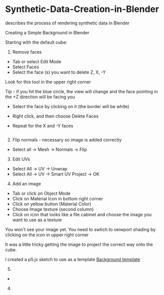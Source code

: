 # Synthetic-Data-Creation-in-Blender
describes the process of rendering synthetic data in Blender


Creating a Simple Background in Blender

Starting with the default cube:

1.  Remove faces 
* Tab or select Edit Mode
* Select Faces
![]()
* Select the face (s) you want to delete Z, X, -Y

Look for this tool in the upper right corner 
![]()

Tip - if you hit the blue circle, the view will change and the face pointing in the +Z direction will be facing you 
* Select the face by clicking on it (the border will be white)
* Right click, and then choose Delete Faces

* Repeat for the X and -Y faces

![]()

2.  Flip normals - necessary so image is added correctly

* Select all -> Mesh -> Normals -> Flip

3. Edit UVs

* Select All -> UV -> Unwrap
* Select All -> UV -> Smart UV Project -> OK

4. Add an image

* Tab or click on Object Mode
* Click on Material Icon in bottom right corner
* Click on yellow button (Material Color)
* Choose Image texture (second column)
* Click on icon that looks like a file cabinet and choose the image you want to use as a texture

You won't see your image yet.  You need to swtich to veiwport shading by clicking on the icon in upper right corner

It was a little tricky getting the image to project the correct way onto the cube.

I created a p5.js sketch to use as a template
[Background template](https://editor.p5js.org/kfahn/sketches/qjBEbk-my)

5. 
* 
4. 




